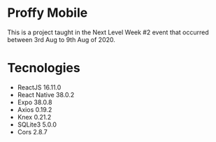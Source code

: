 # Proffy Mobile
This is a project taught in the Next Level Week #2 event that occurred between 3rd Aug to 9th Aug of 2020.

# Tecnologies
- ReactJS 16.11.0
- React Native 38.0.2
- Expo 38.0.8
- Axios 0.19.2
- Knex 0.21.2
- SQLite3 5.0.0
- Cors 2.8.7
